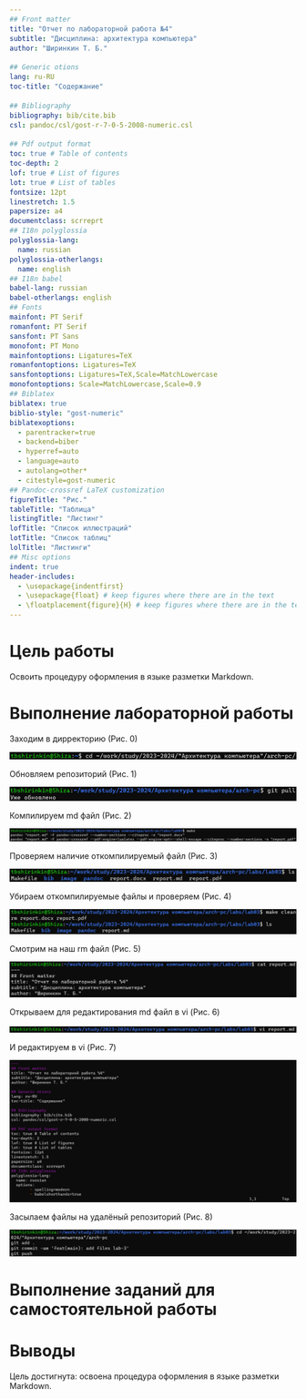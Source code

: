 ```yaml
---
## Front matter
title: "Отчет по лабораторной работа №4"
subtitle: "Дисциплина: архитектура компьютера"
author: "Ширинкин Т. Б."

## Generic otions
lang: ru-RU
toc-title: "Содержание"

## Bibliography
bibliography: bib/cite.bib
csl: pandoc/csl/gost-r-7-0-5-2008-numeric.csl

## Pdf output format
toc: true # Table of contents
toc-depth: 2
lof: true # List of figures
lot: true # List of tables
fontsize: 12pt
linestretch: 1.5
papersize: a4
documentclass: scrreprt
## I18n polyglossia
polyglossia-lang:
  name: russian
polyglossia-otherlangs:
  name: english
## I18n babel
babel-lang: russian
babel-otherlangs: english
## Fonts
mainfont: PT Serif
romanfont: PT Serif
sansfont: PT Sans
monofont: PT Mono
mainfontoptions: Ligatures=TeX
romanfontoptions: Ligatures=TeX
sansfontoptions: Ligatures=TeX,Scale=MatchLowercase
monofontoptions: Scale=MatchLowercase,Scale=0.9
## Biblatex
biblatex: true
biblio-style: "gost-numeric"
biblatexoptions:
  - parentracker=true
  - backend=biber
  - hyperref=auto
  - language=auto
  - autolang=other*
  - citestyle=gost-numeric
## Pandoc-crossref LaTeX customization
figureTitle: "Рис."
tableTitle: "Таблица"
listingTitle: "Листинг"
lofTitle: "Список иллюстраций"
lotTitle: "Список таблиц"
lolTitle: "Листинги"
## Misc options
indent: true
header-includes:
  - \usepackage{indentfirst}
  - \usepackage{float} # keep figures where there are in the text
  - \floatplacement{figure}{H} # keep figures where there are in the text
---
```


# Цель работы

Освоить процедуру оформления в языке разметки Markdown.

# Выполнение лабораторной работы

Заходим в дирректорию (Рис. 0)

![Рис. 0 Заходим в дирректорию](image/0.png)

Обновляем репозиторий (Рис. 1)

![Рис. 1 Обновляем репозиторий](image/1.png)

Компилируем md файл (Рис. 2)

![Рис. 2 Компилируем md файл](image/2.png)

Проверяем наличие откомпилируемый файл (Рис. 3)

![Рис. 3 Проверяем наличие откомпилируемый файл](image/3.png)

Убираем откомпилируемые файлы и проверяем (Рис. 4)

![Рис. 4 Убираем откомпилируемые файлы и проверяем](image/4.png)

Смотрим на наш rm файл (Рис. 5)

![Рис. 5 Смотрим на наш rm файл](image/5.png)

Открываем для редактирования md файл в vi (Рис. 6)

![Рис. 6 Открываем для редактирования md файл в vi](image/6.png)

И редактируем в vi (Рис. 7)

![Рис. 7 И редактируем в vi](image/7.png)

Засылаем файлы на удалёный репозиторий (Рис. 8)

![Рис. 8 Засылаем файлы на удалёный репозиторий](image/8.png)

# Выполнение заданий для самостоятельной работы



# Выводы

Цель достигнута: освоена процедура оформления в языке разметки Markdown.